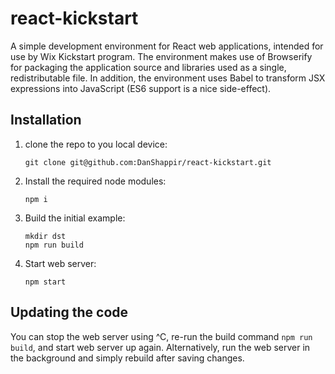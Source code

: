# react-kickstart
A simple development environment for React web applications, intended for use by Wix Kickstart program.
The environment makes use of Browserify for packaging the application source and libraries used as a single, redistributable file.
In addition, the environment uses Babel to transform JSX expressions into JavaScript (ES6 support is a nice side-effect).

## Installation
1. clone the repo to you local device:

   ```
   git clone git@github.com:DanShappir/react-kickstart.git
   ```
2. Install the required node modules:

   ```
   npm i
   ```
3. Build the initial example:

   ```
   mkdir dst
   npm run build
   ```
4. Start web server:

   ```
   npm start
   ```

## Updating the code
You can stop the web server using ^C, re-run the build command `npm run build`, and start web server up again.
Alternatively, run the web server in the background and simply rebuild after saving changes. 
